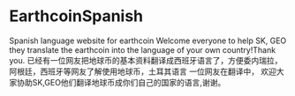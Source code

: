 # EarthcoinSpanish
Spanish language website for earthcoin
Welcome everyone to help SK, GEO they translate the earthcoin into the language of your own country!Thank you.
已经有一位网友把地球币的基本资料翻译成西班牙语言了，方便委内瑞拉，阿根廷，西班牙等网友了解使用地球币，土耳其语言 一位网友在翻译中，
欢迎大家协助SK,GEO他们翻译地球币成你们自己的国家的语言,谢谢。
